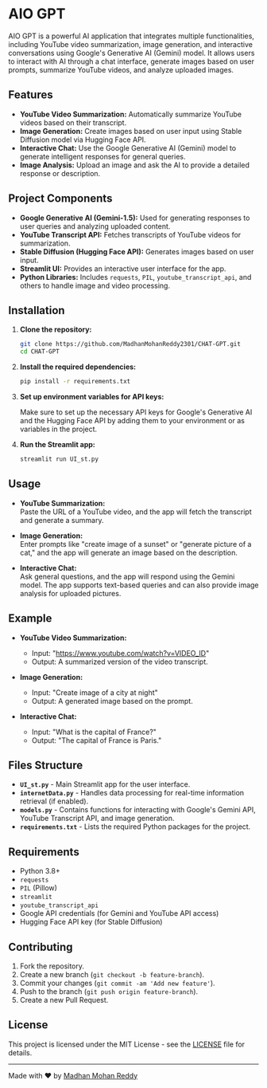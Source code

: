 # AIO GPT

AIO GPT is a powerful AI application that integrates multiple functionalities, including YouTube video summarization, image generation, and interactive conversations using Google's Generative AI (Gemini) model. It allows users to interact with AI through a chat interface, generate images based on user prompts, summarize YouTube videos, and analyze uploaded images.

## Features

- **YouTube Video Summarization:** Automatically summarize YouTube videos based on their transcript.
- **Image Generation:** Create images based on user input using Stable Diffusion model via Hugging Face API.
- **Interactive Chat:** Use the Google Generative AI (Gemini) model to generate intelligent responses for general queries.
- **Image Analysis:** Upload an image and ask the AI to provide a detailed response or description.

## Project Components

- **Google Generative AI (Gemini-1.5):** Used for generating responses to user queries and analyzing uploaded content.
- **YouTube Transcript API:** Fetches transcripts of YouTube videos for summarization.
- **Stable Diffusion (Hugging Face API):** Generates images based on user input.
- **Streamlit UI:** Provides an interactive user interface for the app.
- **Python Libraries:** Includes `requests`, `PIL`, `youtube_transcript_api`, and others to handle image and video processing.

## Installation

1. **Clone the repository:**

    ```bash
    git clone https://github.com/MadhanMohanReddy2301/CHAT-GPT.git
    cd CHAT-GPT
    ```

2. **Install the required dependencies:**

    ```bash
    pip install -r requirements.txt
    ```

3. **Set up environment variables for API keys:**

   Make sure to set up the necessary API keys for Google's Generative AI and the Hugging Face API by adding them to your environment or as variables in the project.

4. **Run the Streamlit app:**

    ```bash
    streamlit run UI_st.py
    ```

## Usage

- **YouTube Summarization:**  
  Paste the URL of a YouTube video, and the app will fetch the transcript and generate a summary.

- **Image Generation:**  
  Enter prompts like "create image of a sunset" or "generate picture of a cat," and the app will generate an image based on the description.

- **Interactive Chat:**  
  Ask general questions, and the app will respond using the Gemini model. The app supports text-based queries and can also provide image analysis for uploaded pictures.

## Example

- **YouTube Video Summarization:**
    - Input: "https://www.youtube.com/watch?v=VIDEO_ID"
    - Output: A summarized version of the video transcript.

- **Image Generation:**
    - Input: "Create image of a city at night"
    - Output: A generated image based on the prompt.

- **Interactive Chat:**
    - Input: "What is the capital of France?"
    - Output: "The capital of France is Paris."

## Files Structure

- **`UI_st.py`** - Main Streamlit app for the user interface.
- **`internetData.py`** - Handles data processing for real-time information retrieval (if enabled).
- **`models.py`** - Contains functions for interacting with Google's Gemini API, YouTube Transcript API, and image generation.
- **`requirements.txt`** - Lists the required Python packages for the project.

## Requirements

- Python 3.8+
- `requests`
- `PIL` (Pillow)
- `streamlit`
- `youtube_transcript_api`
- Google API credentials (for Gemini and YouTube API access)
- Hugging Face API key (for Stable Diffusion)

## Contributing

1. Fork the repository.
2. Create a new branch (`git checkout -b feature-branch`).
3. Commit your changes (`git commit -am 'Add new feature'`).
4. Push to the branch (`git push origin feature-branch`).
5. Create a new Pull Request.

## License

This project is licensed under the MIT License - see the [LICENSE](LICENSE) file for details.

---

Made with ❤️ by [Madhan Mohan Reddy](https://github.com/MadhanMohanReddy2301)
